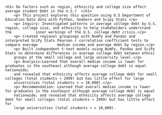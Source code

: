<!DOCTYPE html>
<html lang="en">
<head>
    <meta charset="UTF-8">
    <meta http-equiv="X-UA-Compatible" content="IE=edge">
    <meta name="viewport" content="width=device-width, initial-scale=1.0">
</head>
<body>

    <h1> Do factors such as region, ethnicity and college size affect average student Debt in the U.S.?  </h1>
        <p> This project explores this question using U.S Department of Education Data data with Python, Seaborn and Scipy Stats </p>
        <p> Inquiry: Investigated patterns in average college debt by U.S. region, college size, and ethnicity to help stakeholders understand the           inner workings of the U.S. college debt crisis.</p> 
        <p> Created regional groupings with NumPy and Pandas and interpreted SciPy Stats Pearson r correlation coefficient tests to compare average         median income and average debt by region.</p> 
        <p> Built independent t-test models using NumPy, Pandas and SciPy Stats to determine differences in average college debt between ethnic 
        groups at the small college and large university level.</p> 
        <p> Analysis:Learned that overall median income is lower for graduates in the southeast although average college debt is equal nationwide; 
        and revealed that ethnicity affects average college debt for small colleges (total students < 2999) but has little effect for large 
        universities (total students > = 10,000).</p>
        <p> Recommendation: Learned that overall median income is lower for graduates in the southeast although average college debt is equal 
        nationwide; and revealed that ethnicity affects average college debt for small colleges (total students < 2999) but has little effect for 
        large universities (total students > = 10,000).
</p>
        <p> 
</body>
</html> 
